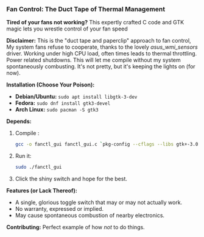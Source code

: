 ### Fan Control: The Duct Tape of Thermal Management

**Tired of your fans not working?** This expertly crafted C code and GTK magic lets you wrestle control of your fan speed

**Disclaimer:** This is the "duct tape and paperclip" approach to fan control, My system fans refuse to cooperate, thanks to the lovely *asus_wmi_sensors* driver. Working under high CPU load, often times leads to thermal throttling. Power related shutdowns. This will let me compile without my system spontaneously combusting. It's not pretty, but it's keeping the lights on (for now).


**Installation (Choose Your Poison):**

* **Debian/Ubuntu:** `sudo apt install libgtk-3-dev`
* **Fedora:** `sudo dnf install gtk3-devel`
* **Arch Linux:** `sudo pacman -S gtk3`

**Depends:**

1. Compile :  
   ```bash
   gcc -o fanctl_gui fanctl_gui.c `pkg-config --cflags --libs gtk+-3.0`
   ```
2. Run it:
   ```bash
   sudo ./fanctl_gui
   ```
3. Click the shiny switch and hope for the best.

**Features (or Lack Thereof):**

* A single, glorious toggle switch that may or may not actually work.
* No warranty, expressed or implied.
* May cause spontaneous combustion of nearby electronics.

**Contributing:**
Perfect example of how *not* to do things.
